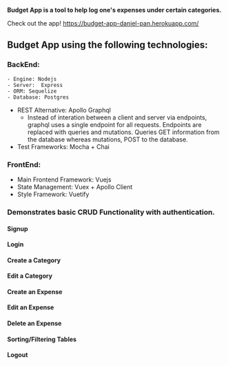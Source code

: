 **Budget App is a tool to help log one's expenses under certain categories.**

Check out the app! https://budget-app-daniel-pan.herokuapp.com/



## Budget App using the following technologies:

### BackEnd: 

	- Engine: Nodejs
	- Server:  Express
	- ORM: Sequelize
	- Database: Postgres
 - REST Alternative: Apollo Graphql
    - Instead of interation between a client and server via endpoints, graphql uses a single endpoint for all requests. Endpoints are replaced with queries and mutations. Queries GET information from the database whereas mutations, POST to the database. 
 - Test Frameworks: Mocha + Chai

### FrontEnd: 

- Main Frontend Framework: Vuejs
- State Management: Vuex + Apollo Client
- Style Framework: Vuetify



### Demonstrates basic CRUD Functionality with authentication.

#### Signup



#### Login



#### Create a Category



#### Edit a Category



#### Create an Expense



#### Edit an Expense



#### Delete an Expense



#### Sorting/Filtering Tables



#### Logout